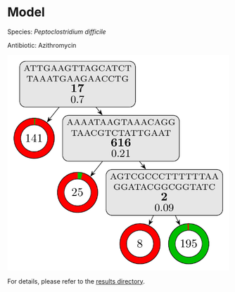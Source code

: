 
# Model

Species: *Peptoclostridium difficile*

Antibiotic: Azithromycin

<a href="./model.pdf"><img src="./model.png" /></a>

For details, please refer to the [results directory](../../../../../results/cart_b/peptoclostridium%20difficile/azithromycin/repeat_10/).

